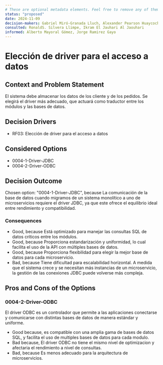 ```yaml
---
# These are optional metadata elements. Feel free to remove any of them.
status: "proposed"
date: 2024-11-09
decision-makers: Gabriel Miró-Granada Lluch, Alexander Pearson Huaycochea
consulted: RonaldS. Silvera Llimpe, Ikram El Jauhari Al Jaouhari
informed: Alberto Mayoral Gómez, Jorge Ramirez Gayo
---
```


# Elección de driver para el acceso a datos


## Context and Problem Statement
El sistema debe almacenar los datos de los cliente y de los pedidos. Se elegirá el driver más adecuado, que actuará como traductor entre los módulos y las bases de datos.

<!-- This is an optional element. Feel free to remove. -->
## Decision Drivers

* RF03: Elección de driver para el acceso a datos

## Considered Options

* 0004-1-Driver-JDBC
* 0004-2-Driver-ODBC

## Decision Outcome

Chosen option: "0004-1-Driver-JDBC", because La comunicación de la base de datos cuando migramos de un sistema monolítico a uno de microservicios requiere el driver JDBC, ya que este ofrece el equilibrio ideal entre rendimiento y compatibilidad.

### Consequences

* Good, because Está optimizado para manejar las consultas SQL de datos críticos entre los módulos.
* Good, because Proporciona estandarización y uniformidad, lo cual facilita el uso de la API con múltiples bases de datos.
* Good, because Proporciona flexibilidad para elegir la mejor base de datos para cada microservicio.
* Bad, because Tiene dificultad para escalabilidad horizontal. A medida que el sistema crece y se necesitan más instancias de un microservicio, la gestión de las conexiones JDBC puede volverse más compleja.


<!-- This is an optional element. Feel free to remove. -->

<!-- This is an optional element. Feel free to remove. -->
## Pros and Cons of the Options

### 0004-2-Driver-ODBC

<!-- This is an optional element. Feel free to remove. -->
El driver ODBC es un controlador que permite a las aplicaciones conectarse y comunicarse con distintas bases de datos de manera estándar y uniforme.

* Good because, es compatible con una amplia gama de bases de datos SQL, y facilita el uso de multiples bases de datos para cada modulo.
* Bad because, El driver ODBC no tiene el mismo nivel de optimizacion y afectaria el rendimiento a nivel de consultas. 
* Bad, because Es menos adecuado para la arquitectura de microservicios.
<!-- This is an optional element. Feel free to remove. -->